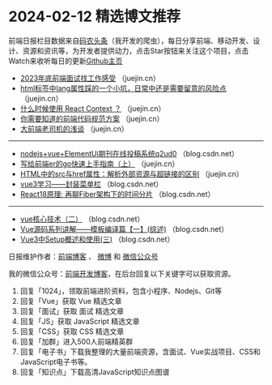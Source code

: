 # 2024-02-12 精选博文推荐

前端日报栏目数据来自[码农头条](http://toutiao.qdkfweb.cn/)（我开发的爬虫），每日分享前端、移动开发、设计、资源和资讯等，为开发者提供动力，点击Star按钮来关注这个项目，点击Watch来收听每日的更新[Github主页](https://github.com/kujian/frontendDaily)
* [2023年底前端面试找工作感受](https://juejin.cn/post/7332411241435267081) （juejin.cn）
* [html标签中lang属性踩的一个小坑，日常中还是需要留意的风险点](https://juejin.cn/post/7333019950954709027) （juejin.cn）
* [什么时候使用 React Context ？](https://juejin.cn/post/7332852200937996339) （juejin.cn）
* [你需要知道的前端代码规范方案](https://juejin.cn/post/7333021939358695464) （juejin.cn）
* [大前端老司机的浅谈](https://juejin.cn/post/7332735079163052067) （juejin.cn）

***
* [nodejs+vue+ElementUi期刊在线投稿系统q2ud0](https://blog.csdn.net/QQ_188083800/article/details/136098261) （blog.csdn.net）
* [写给前端er的go快速上手指南（上）](https://juejin.cn/post/7332735436325797942) （juejin.cn）
* [HTML中的src与href属性：解析外部资源与超链接的区别](https://juejin.cn/post/7332852200936898611) （juejin.cn）
* [vue3学习——封装菜单栏](https://blog.csdn.net/m0_49494051/article/details/136097599) （blog.csdn.net）
* [React18原理: 再聊Fiber架构下的时间分片](https://blog.csdn.net/Tyro_java/article/details/136098180) （blog.csdn.net）

***
* [vue核心技术（二）](https://blog.csdn.net/weixin_45533131/article/details/136046239) （blog.csdn.net）
* [Vue源码系列讲解——模板编译篇【一】(综述)](https://blog.csdn.net/Miller777_/article/details/136097564) （blog.csdn.net）
* [Vue3中Setup概述和使用(三)](https://blog.csdn.net/weixin_37901366/article/details/136095938) （blog.csdn.net）

日报维护作者：[前端博客](https://qdkfweb.cn/) 、 [微博](http://weibo.com/kujian) 和 [微信公众号](https://open.weixin.qq.com/qr/code?username=caibaojian_com)

我的微信公众号：[前端开发博客](https://open.weixin.qq.com/qr/code?username=caibaojian_com)，在后台回复以下关键字可以获取资源。

1. 回复「1024」，领取前端进阶资料，包含小程序、Nodejs、Git等
2. 回复「Vue」获取 Vue 精选文章
3. 回复「面试」获取 面试 精选文章
4. 回复「JS」获取 JavaScript 精选文章
5. 回复「CSS」获取 CSS 精选文章
6. 回复「加群」进入500人前端精英群
7. 回复「电子书」下载我整理的大量前端资源，含面试、Vue实战项目、CSS和JavaScript电子书等。
8. 回复「知识点」下载高清JavaScript知识点图谱